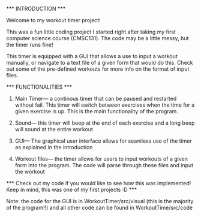 *** INTRODUCTION ***

Welcome to my workout timer project!

This was a fun little coding project I started right after taking my first computer science course (CMSC131). 
The code may be a little messy, but the timer runs fine!

This timer is equipped with a GUI that allows a use to input a workout manually, or navigate to a text
file of a given form that would do this. Check out some of the pre-defined workouts for more info 
on the format of input files.

*** FUNCTIONALITIES ***

1) Main Timer— a continous timer that can be paused and restarted without fail. This timer will switch between
   exercises when the time for a given exercise is up. This is the main functionality of the program.
   
2) Sound— this timer will beep at the end of each exercise and a long beep will sound at the entire workout

3) GUI— The graphical user interface allows for seamless use of the timer as explained in the introduction

4) Workout files— the timer allows for users to input workouts of a given form into the program. The code
   will parse through these files and input the workout
   
   
*** Check out my code if you would like to see how this was implemented! Keep in mind, this was one of my first projects :D ***

Note: the code for the GUI is in WorkoutTimer/src/visual (this is the majority of the program!!) and all other code can be found in WorkoutTime/src/code

